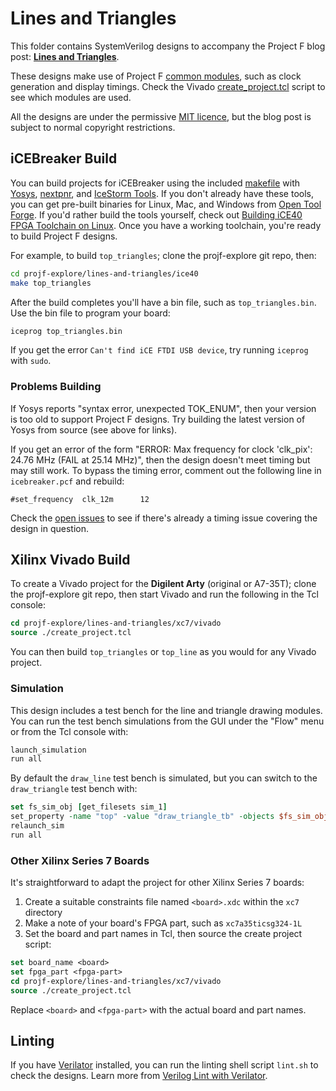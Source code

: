 # Lines and Triangles

This folder contains SystemVerilog designs to accompany the Project F blog post: **[Lines and Triangles](https://projectf.io/posts/lines-and-triangles/)**.

These designs make use of Project F [common modules](../common/), such as clock generation and display timings. Check the Vivado [create_project.tcl](xc7/vivado/create_project.tcl) script to see which modules are used.

All the designs are under the permissive [MIT licence](../LICENSE), but the blog post is subject to normal copyright restrictions.

## iCEBreaker Build

You can build projects for iCEBreaker using the included [makefile](ice40/Makefile) with [Yosys](http://www.clifford.at/yosys/), [nextpnr](https://github.com/YosysHQ/nextpnr), and [IceStorm Tools](http://www.clifford.at/icestorm/). If you don't already have these tools, you can get pre-built binaries for Linux, Mac, and Windows from [Open Tool Forge](https://github.com/open-tool-forge/fpga-toolchain). If you'd rather build the tools yourself, check out [Building iCE40 FPGA Toolchain on Linux](https://projectf.io/posts/building-ice40-fpga-toolchain/). Once you have a working toolchain, you're ready to build Project F designs.

For example, to build `top_triangles`; clone the projf-explore git repo, then:

```bash
cd projf-explore/lines-and-triangles/ice40
make top_triangles
```

After the build completes you'll have a bin file, such as `top_triangles.bin`. Use the bin file to program your board:

```bash
iceprog top_triangles.bin
```

If you get the error `Can't find iCE FTDI USB device`, try running `iceprog` with `sudo`.

### Problems Building

If Yosys reports "syntax error, unexpected TOK_ENUM", then your version is too old to support Project F designs. Try building the latest version of Yosys from source (see above for links).

If you get an error of the form "ERROR: Max frequency for clock 'clk_pix': 24.76 MHz (FAIL at 25.14 MHz)", then the design doesn't meet timing but may still work. To bypass the timing error, comment out the following line in `icebreaker.pcf` and rebuild:

```#set_frequency  clk_12m      12```

Check the [open issues](https://github.com/projf/projf-explore/issues) to see if there's already a timing issue covering the design in question.

## Xilinx Vivado Build

To create a Vivado project for the **Digilent Arty** (original or A7-35T); clone the projf-explore git repo, then start Vivado and run the following in the Tcl console:

```tcl
cd projf-explore/lines-and-triangles/xc7/vivado
source ./create_project.tcl
```

You can then build `top_triangles` or `top_line` as you would for any Vivado project.

### Simulation

This design includes a test bench for the line and triangle drawing modules. You can run the test bench simulations from the GUI under the "Flow" menu or from the Tcl console with:

```tcl
launch_simulation
run all
```

By default the `draw_line` test bench is simulated, but you can switch to the `draw_triangle` test bench with:

```tcl
set fs_sim_obj [get_filesets sim_1]
set_property -name "top" -value "draw_triangle_tb" -objects $fs_sim_obj
relaunch_sim
run all
```

### Other Xilinx Series 7 Boards

It's straightforward to adapt the project for other Xilinx Series 7 boards:

1. Create a suitable constraints file named `<board>.xdc` within the `xc7` directory
2. Make a note of your board's FPGA part, such as `xc7a35ticsg324-1L`
3. Set the board and part names in Tcl, then source the create project script:

```tcl
set board_name <board>
set fpga_part <fpga-part>
cd projf-explore/lines-and-triangles/xc7/vivado
source ./create_project.tcl
```

Replace `<board>` and `<fpga-part>` with the actual board and part names.

## Linting

If you have [Verilator](https://www.veripool.org/wiki/verilator) installed, you can run the linting shell script `lint.sh` to check the designs. Learn more from [Verilog Lint with Verilator](https://projectf.io/posts/verilog-lint-with-verilator/).
